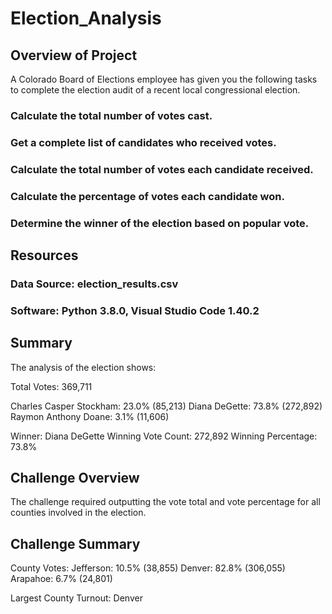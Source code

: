 # Election_Analysis

## Overview of Project

A Colorado Board of Elections employee has given you the following tasks to complete the election audit of a recent local congressional election.

### Calculate the total number of votes cast.
### Get a complete list of candidates who received votes.
### Calculate the total number of votes each candidate received.
### Calculate the percentage of votes each candidate won.
### Determine the winner of the election based on popular vote.

## Resources
### Data Source: election_results.csv
### Software: Python 3.8.0, Visual Studio Code 1.40.2

## Summary

The analysis of the election shows:

Total Votes: 369,711

Charles Casper Stockham: 23.0% (85,213)
Diana DeGette: 73.8% (272,892)
Raymon Anthony Doane: 3.1% (11,606)

Winner: Diana DeGette
Winning Vote Count: 272,892
Winning Percentage: 73.8%

## Challenge Overview
The challenge required outputting the vote total and vote percentage for all counties involved in the election.

## Challenge Summary
County Votes:
Jefferson: 10.5% (38,855)
Denver: 82.8% (306,055)
Arapahoe: 6.7% (24,801)

Largest County Turnout: Denver
